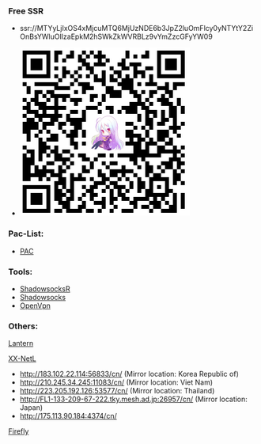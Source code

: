 ### Free SSR
- ssr://MTYyLjIxOS4xMjcuMTQ6MjUzNDE6b3JpZ2luOmFlcy0yNTYtY2ZiOnBsYWluOlIzaEpkM2hSWkZkWVRBLz9vYmZzcGFyYW09

- ![](ssr.png)

### Pac-List:

- [PAC](https://raw.githubusercontent.com/HaoLei-Qin/PAC-List/master/pac.txt)

### Tools:

- [ShadowsocksR](https://github.com/HaoleiQ/Over-The-Wall/tree/master/Tools/SSR)
- [Shadowsocks](https://github.com/HaoleiQ/Over-The-Wall/tree/master/Tools/Shadowsocks)  
- [OpenVpn](https://github.com/HaoleiQ/Over-The-Wall/tree/master/Tools/OpenVpn) 

### Others:

[Lantern](https://github.com/getlantern/lantern)

[XX-NetL](https://github.com/XX-net/XX-Net)

- http://183.102.22.114:56833/cn/ (Mirror location: Korea Republic of)
- http://210.245.34.245:11083/cn/ (Mirror location: Viet Nam)
- http://223.205.192.126:53577/cn/ (Mirror location: Thailand)
- http://FL1-133-209-67-222.tky.mesh.ad.jp:26957/cn/ (Mirror location: Japan)
- http://175.113.90.184:4374/cn/

[Firefly](https://github.com/yinghuocho/firefly-proxy) 
